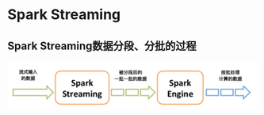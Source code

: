 # Spark Streaming

## Spark Streaming数据分段、分批的过程

![Spark_Streaming数据分段_分批的过程](../doc/images/Spark_Streaming数据分段_分批的过程.png)

